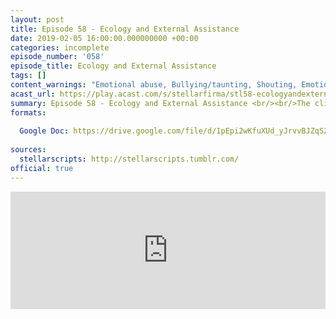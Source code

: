 ```yaml
---
layout: post
title: Episode 58 - Ecology and External Assistance
date: 2019-02-05 16:00:00.000000000 +00:00
categories: incomplete
episode_number: '058'
episode_title: Ecology and External Assistance
tags: []
content_warnings: "Emotional abuse, Bullying/taunting, Shouting, Emotional manipulation & gaslighting, Discussions of: body horror (including animal), Mentions of: murder, alcohol consumption, plastic surgery, animal attack, eye trauma (threatened), physical violence, injury, arson"
acast_url: https://play.acast.com/s/stellarfirma/stl58-ecologyandexternalassistance
summary: Episode 58 - Ecology and External Assistance <br/><br/>The client, Goral Throgmar of the Construct-A-Creature corporation, is requesting legal assistance due to mounting complaints against them for creating “monstrosities” that are “killing people”. The bailiffs are on the way to take their eyes. <br/><br/>Management Consultants’ advice: lie about your address, reframe the debate, corporate bonding monstrosity, be a turgid plant, utilise the googly eyes, hot slap pyramid.
formats:
  
  Google Doc: https://drive.google.com/file/d/1pEpi2wKfuXUd_yJrvvBJZqSZH5R8sC-1/view
  
sources:
  stellarscripts: http://stellarscripts.tumblr.com/
official: true
---
```


<iframe title="Embed Player" width="100%" height="188px" src="https://embed.acast.com/stellarfirma/stl58-ecologyandexternalassistance" scrolling="no" frameBorder="0" style="border:none;overflow:hidden;"></iframe>
